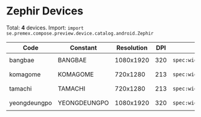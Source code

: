 # Zephir Devices

Total: **4** devices. Import: `import se.premex.compose.preview.device.catalog.android.Zephir`

| Code | Constant | Resolution | DPI | Compose Spec | Preview Usage |
|------|----------|------------|-----|-------------|---------------|
| bangbae | BANGBAE | 1080x1920 | 320 | `spec:width=1080px,height=1920px,dpi=320` | `@Preview(device = Zephir.BANGBAE)` |
| komagome | KOMAGOME | 720x1280 | 213 | `spec:width=720px,height=1280px,dpi=213` | `@Preview(device = Zephir.KOMAGOME)` |
| tamachi | TAMACHI | 720x1280 | 213 | `spec:width=720px,height=1280px,dpi=213` | `@Preview(device = Zephir.TAMACHI)` |
| yeongdeungpo | YEONGDEUNGPO | 1080x1920 | 320 | `spec:width=1080px,height=1920px,dpi=320` | `@Preview(device = Zephir.YEONGDEUNGPO)` |

<!-- Generated automatically. Do not edit manually. -->
